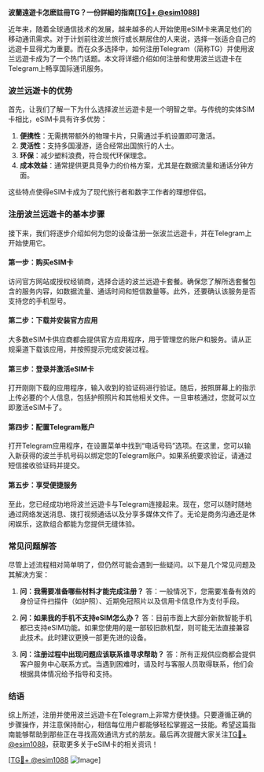 **波蘭遠遊卡怎麽註冊TG？一份詳細的指南[[TG💪+ @esim1088](https://t.me/s/esim1088)]**

近年来，随着全球通信技术的发展，越来越多的人开始使用eSIM卡来满足他们的移动通讯需求。对于计划前往波兰旅行或长期居住的人来说，选择一张适合自己的远遊卡显得尤为重要。而在众多选择中，如何注册Telegram（简称TG）并使用波兰远遊卡成为了一个热门话题。本文将详细介绍如何注册和使用波兰远遊卡在Telegram上畅享国际通讯服务。

### 波兰远遊卡的优势

首先，让我们了解一下为什么选择波兰远遊卡是一个明智之举。与传统的实体SIM卡相比，eSIM卡具有许多优势：

1. **便携性**：无需携带额外的物理卡片，只需通过手机设置即可激活。
2. **灵活性**：支持多国漫游，适合经常出国旅行的人士。
3. **环保**：减少塑料浪费，符合现代环保理念。
4. **成本效益**：通常提供更具竞争力的价格方案，尤其是在数据流量和通话分钟方面。

这些特点使得eSIM卡成为了现代旅行者和数字工作者的理想伴侣。

### 注册波兰远遊卡的基本步骤

接下来，我们将逐步介绍如何为您的设备注册一张波兰远遊卡，并在Telegram上开始使用它。

#### 第一步：购买eSIM卡

访问官方网站或授权经销商，选择合适的波兰远遊卡套餐。确保您了解所选套餐包含的服务内容，如数据流量、通话时间和短信数量等。此外，还要确认该服务是否支持您的手机型号。

#### 第二步：下载并安装官方应用

大多数eSIM卡供应商都会提供官方应用程序，用于管理您的账户和服务。请从正规渠道下载该应用，并按照提示完成安装过程。

#### 第三步：登录并激活eSIM卡

打开刚刚下载的应用程序，输入收到的验证码进行验证。随后，按照屏幕上的指示上传必要的个人信息，包括护照照片和其他相关文件。一旦审核通过，您就可以立即激活eSIM卡了。

#### 第四步：配置Telegram账户

打开Telegram应用程序，在设置菜单中找到“电话号码”选项。在这里，您可以输入新获得的波兰手机号码以绑定您的Telegram账户。如果系统要求验证，请通过短信接收验证码并提交。

#### 第五步：享受便捷服务

至此，您已经成功地将波兰远遊卡与Telegram连接起来。现在，您可以随时随地通过网络发送消息、拨打视频通话以及分享多媒体文件了。无论是商务沟通还是休闲娱乐，这款组合都能为您提供无缝体验。

### 常见问题解答

尽管上述流程相对简单明了，但仍然可能会遇到一些疑问。以下是几个常见问题及其解决方案：

1. **问：我需要准备哪些材料才能完成注册？**
   答：一般情况下，您需要准备有效的身份证件扫描件（如护照）、近期免冠照片以及信用卡信息作为支付手段。

2. **问：如果我的手机不支持eSIM怎么办？**
   答：目前市面上大部分新款智能手机都已支持eSIM功能。如果您使用的是一部较旧款机型，则可能无法直接兼容此技术。此时建议更换一部更先进的设备。

3. **问：注册过程中出现问题应该联系谁寻求帮助？**
   答：所有正规供应商都会提供客户服务中心联系方式。当遇到困难时，请及时与客服人员取得联系，他们会根据具体情况给予指导和支持。

### 结语

综上所述，注册并使用波兰远遊卡在Telegram上非常方便快捷。只要遵循正确的步骤操作，并注意保持耐心，相信每位用户都能够轻松掌握这一技能。希望这篇指南能够帮助到那些正在寻找高效通讯方式的朋友。最后再次提醒大家关注[TG💪+ @esim1088](https://t.me/s/esim1088)，获取更多关于eSIM卡的相关资讯！

[[TG💪+ @esim1088](https://t.me/s/esim1088) ![Image](https://i.postimg.cc/4NQfJmqS/Snipaste-2025-05-13-00-14-12.png)]